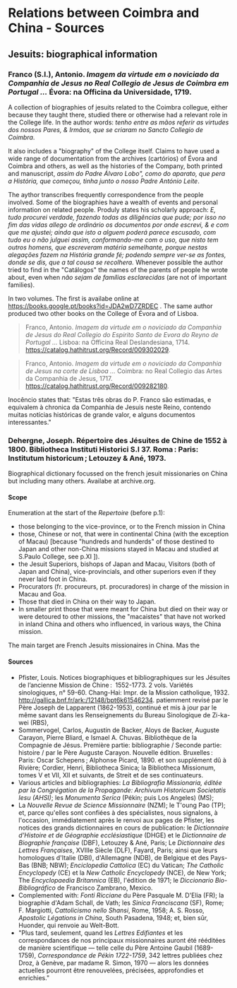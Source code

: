 # Relations between Coimbra and China - Sources #

## Jesuits: biographical information ##

### Franco (S.I.), Antonio. _Imagem da virtude em o noviciado da Companhia de Jesus no Real Collegio de Jesus de Coimbra em Portugal ..._ Évora: na Officina da Universidade, 1719. ###

A collection of biographies of jesuits related to the Coimbra collegue, either because they taught there, studied there or otherwise had a relevant role in the College life. In the author words: _tenho entre as mãos referir as virtudes dos nossos Pares, & Irmãos, que se criaram no Sancto Collegio de Coimbra_. 

It also includes a "biography" of the College itself. Claims to have used a wide range of documentation from the archives (cartórios) of Évora and Coimbra and others, as well as the histories of the Company, both printed and manuscript, _assim do Padre Álvaro Lobo", como do aparato, que pera a História, que começou, tinha junto o nosso Padre António Leite_. 

The aythor transcribes frequently correspondence from the people involved. Some of the biographies have a wealth of events and personal information on related people. Produly states his scholarly approach: _E, tudo procurei verdade, fazendo todas as diligências que pude; por isso no fim das vidas allego de ordinário os documentos por onde escrevi, & e com que me ajustei; ainda que isto a alguem poderá parece escusado, com tudo eu o não julguei assim, conformando-me com o uso, que nisto tem outros homens, que escreveram matéria semelhante, porque nestas alegações fazem na História grande fé; podendo sempre ver-se as fontes, donde se dis, que a tal cousa se recolhera._ Whenever possible the author tried to find in the "Catálogos" the names of the parents of people he wrote about, even when _não sejam de famílias esclarecidas_  (are not of important families).


In two volumes. The first is availabe online at https://books.google.pt/books?id=JDA2wD7ZRDEC .  The same author produced two other books on the College of Évora and of Lisboa. 

>Franco, Antonio. _Imagem da virtude em o noviciado da Companhia de Jesus do Real Collegio do Espirito Santo de Evora do Reyno de Portugal ..._ Lisboa: na Officina Real Deslandesiana, 1714. https://catalog.hathitrust.org/Record/009302029.

>Franco, Antonio. _Imagem da virtude em o noviciado da Companhia de Jesus na corte de Lisboa ..._ Coimbra: no Real Collegio das Artes da Companhia de Jesus, 1717. https://catalog.hathitrust.org/Record/009282180.

Inocêncio states that: "Estas três obras do P. Franco são estimadas, e equivalem à chronica da Companhia de Jesuis neste Reino, contendo muitas notícias históricas de grande valor, e alguns documentos interessantes."

### Dehergne, Joseph. Répertoire des Jésuites de Chine de 1552 à 1800. Bibliotheca Instituti Historici S.I 37. Roma : Paris: Institutum historicum ; Letouzey & Ané, 1973. ###

Biographical dictionary focussed on the french jesuit missionaries on China but including many others. Availabe at archive.org.

#### Scope ####

Enumeration at the start of the _Repertoire_ (before p.1):
* those belonging to the vice-province, or to the French mission in China
* those, Chinese or not, that were in continental China (with the exception of Macau) [because "hundreds and hunderds" of those destined to Japan and other non-China missions stayed in Macau and studied at S.Paulo College, see p.XI ]).
* the Jesuit Superiors, bishops of Japan and Macau, Visitors (both of Japan and China), vice-provincials, and other superiors even if they never laid foot in China.
* Procurators (fr. procureurs, pt. procuradores) in charge of the mission in Macau and Goa.
* Those that died in China on their way to Japan.
* In smaller print those that were meant for China but died on their way or were detoured to other missions, the "macaistes" that have not worked in inland China and others who influenced, in various ways, the China mission.

The main target are French Jesuits missionaires in China. Mas the 
#### Sources ###
* Pfister, Louis. Notices biographiques et bibliographiques sur les Jésuites de l’ancienne Mission de Chine :  1552-1773. 2 vols. Variétés sinologiques, n° 59-60. Chang-Hai: Impr. de la Mission catholique, 1932. http://gallica.bnf.fr/ark:/12148/bpt6k61546234. patiemment revisé par le Père Joseph de Lapparent (1862-1953), continué et mis à jour par le même savant dans les Renseignements du Bureau Sinologique de Zi-ka-wei (RBS), 
* Sommervogel, Carlos, Augustin de Backer, Aloys de Backer, Auguste Carayon, Pierre Bliard, e Ismael A. Chuvas. Bibliothèque de la Compagnie de Jésus. Première partie: bibliographie / Seconde partie: histoire / par le Père Auguste Carayon. Nouvelle édition. Bruxelles : Paris: Oscar Schepens ; Alphonse Picard, 1890. et son supplément dû à Rivière; Cordier, Henri, Bibliotheca Sinica; la Bibliotheca Missionum, tomes V et VII, XII et suivants, de Streit et de ses continuateurs.
* Various articles and bibliographies: _La Bibliografia Missionaria, éditée par la Congrégation de la Propagande: Archivum Historicum Societatis Iesu (AHSI)_; les _Monumenta Serica_ (Pékin; puis Los Angeles) (MS);
* La _Nouvelle Revue de Science Missionnaire_ (NZM); le T'oung Pao (TP); et, parce qu'elles sont confiées à des spécialistes, nous signalons, à l'occasion, immédiatement après le renvoi aux pages de Pfister, les notices des grands dictionnaires en cours de publication: le _Dictionnaire d'Histoire et de Géographie ecclésiastique_ (DHGE) et le _Dictionnaire de Biographie française_ (DBF), Letouzey & Ané, Paris; Le _Dictionnaire des Lettres Françaises_, XVIIIe Siècle (DLF), Fayard, Paris; ainsi que leurs homologues d'Italie (DBI), d'Allemagne (NDB), de Belgique et des Pays- Bas (BNB; NBW); _Enciclopedia Cattolica_ (EC) du Vatican; _The Catholic Encyclopedy_ (CE) et la _New Catholic Encyclopedy_ (NCE), de New York; The _Encyclopaedia Britannica_ (EB), l'édition de 1971; le _Diccionario Bio-Bibliográfico_ de Francisco Zambrano, Mexico.
* Complemented with: _Fonti Ricciane_ du Père Pasquale M. D'Elia (FR); la biographie d'Adam Schall, de Vath; les _Sinica Franciscana_ (SF), Rome; F. Margiotti, _Cattolicismo nello Shansi_, Rome, 1958; A. S. Rosso, _Apostolic Légations in China_, South Pasadena, 1948; et, bien sûr, Huonder, qui renvoie au Welt-Bott.
* "Plus tard, seulement, quand les _Lettres Edifiantes_ et les correspondances de nos principaux missionnaires auront été rééditées de manière scientifique — telle celle du Père Antoine Gaubil (1689-1759), _Correspondance de Pékin 1722-1759_, 342 lettres publiées chez Droz, à Genève, par madame R. Simon, 1970 — alors les données actuelles pourront être renouvelées, précisées, approfondies et enrichies."